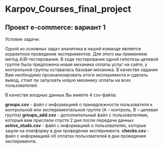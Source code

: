 # Karpov_Courses_final_project
## Проект e-commerce: вариант 1

Условие задачи:

Одной из основных задач аналитика в нашей команде является корректное проведение экспериментов. Для этого мы применяем метод A/B–тестирования. В ходе тестирования одной гипотезы целевой группе была предложена новая механика оплаты услуг на сайте, у контрольной группы оставалась базовая механика. В качестве задания Вам необходимо проанализировать итоги эксперимента и сделать вывод, стоит ли запускать новую механику оплаты на всех пользователей.

В качестве входных данных Вы имеете 4 csv-файла:

**groups.csv** - файл с информацией о принадлежности пользователя к контрольной или экспериментальной группе (А – контроль, B – целевая группа)
**groups_add.csv** - дополнительный файл с пользователями, который вам прислали спустя 2 дня после передачи данных
**active_studs.csv** - файл с информацией о пользователях, которые зашли на платформу в дни проведения эксперимента. 
**checks.csv** - файл с информацией об оплатах пользователей в дни проведения эксперимента. 
